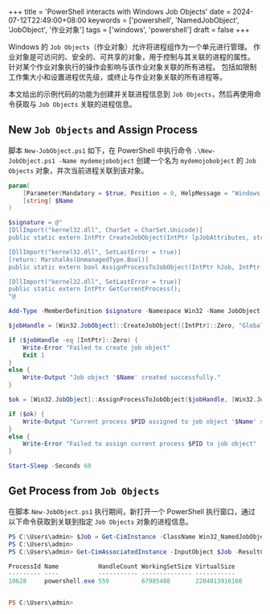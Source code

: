 +++
title = 'PowerShell interacts with Windows Job Objects'
date = 2024-07-12T22:49:00+08:00
keywords = ['powershell', 'NamedJobObject', 'JobObject', '作业对象']
tags = ['windows', 'powershell']
draft = false
+++

Windows 的 `Job Objects`（作业对象）允许将进程组作为一个单元进行管理。 作业对象是可访问的、安全的、可共享的对象，用于控制与其关联的进程的属性。
针对某个作业对象执行的操作会影响与该作业对象关联的所有进程。 包括如限制工作集大小和设置进程优先级，或终止与作业对象关联的所有进程等。

本文给出的示例代码的功能为创建并关联进程信息到 `Job Objects`，然后再使用命令获取与 `Job Objects` 关联的进程信息。

## New `Job Objects` and Assign Process

脚本 `New-JobObject.ps1` 如下，在 PowerShell 中执行命令 `.\New-JobObject.ps1 -Name mydemojobobject` 创建一个名为 
`mydemojobobject` 的 `Job Objects` 对象，并次当前进程关联到该对象。

```powershell
param(
    [Parameter(Mandatory = $true, Position = 0, HelpMessage = "Windows Job Object Name")]
    [string] $Name
)

$signature = @"
[DllImport("kernel32.dll", CharSet = CharSet.Unicode)]
public static extern IntPtr CreateJobObject(IntPtr lpJobAttributes, string lpName);

[DllImport("kernel32.dll", SetLastError = true)]
[return: MarshalAs(UnmanagedType.Bool)]
public static extern bool AssignProcessToJobObject(IntPtr hJob, IntPtr hProcess);

[DllImport("kernel32.dll", SetLastError = true)]
public static extern IntPtr GetCurrentProcess();
"@

Add-Type -MemberDefinition $signature -Namespace Win32 -Name JobObject

$jobHandle = [Win32.JobObject]::CreateJobObject([IntPtr]::Zero, "Global\$Name")

if ($jobHandle -eq [IntPtr]::Zero) {
    Write-Error "Failed to create job object"
    Exit 1
}
else {
    Write-Output "Job object '$Name' created successfully."
}

$ok = [Win32.JobObject]::AssignProcessToJobObject($jobHandle, [Win32.JobObject]::GetCurrentProcess())

if ($ok) {
    Write-Output "Current process $PID assigned to job object '$Name' successfully."
}
else {
    Write-Error "Failed to assign current process $PID to job object"
}

Start-Sleep -Seconds 60
```

## Get Process from `Job Objects`

在脚本 `New-JobObject.ps1` 执行期间，新打开一个 PowerShell 执行窗口，通过以下命令获取到关联到指定 `Job Objects` 对象的进程信息。

```powershell
PS C:\Users\admin> $Job = Get-CimInstance -ClassName Win32_NamedJobObject -Filter "CollectionID = 'mydemojobobject'"
PS C:\Users\admin>
PS C:\Users\admin> Get-CimAssociatedInstance -InputObject $Job -ResultClassName Win32_Process

ProcessId Name           HandleCount WorkingSetSize VirtualSize
--------- ----           ----------- -------------- -----------
10628     powershell.exe 559         67985408       2204013916160


PS C:\Users\admin>
```

